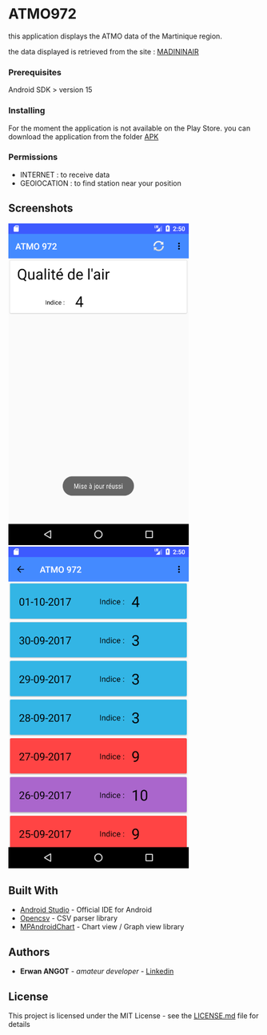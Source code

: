 # ATMO972

this application displays the ATMO data of the Martinique region.

the data displayed is retrieved from the site : [MADININAIR](http://madininair.fr/)

### Prerequisites

Android SDK > version 15

### Installing

For the moment the application is not available on the Play Store.
you can download the application from the folder [APK](APK)

### Permissions

* INTERNET : to receive data
* GEOlOCATION : to find station near your position

## Screenshots

![Screenshot_page_acceuil](screenshots/Acceuil.png)
![Screenshot_page_historique](screenshots/Historique.png)

## Built With

* [Android Studio](https://developer.android.com/studio/index.html) - Official IDE for Android
* [Opencsv](https://mvnrepository.com/artifact/com.opencsv/opencsv) - CSV parser library
* [MPAndroidChart](https://github.com/PhilJay/MPAndroidChart) - Chart view / Graph view library

## Authors

* **Erwan ANGOT** - *amateur developer* - [Linkedin](https://www.linkedin.com/in/erwan-angot-16a08399/)

## License

This project is licensed under the MIT License - see the [LICENSE.md](LICENSE.md) file for details
